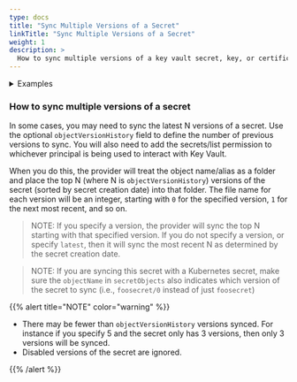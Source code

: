 ```yaml
---
type: docs
title: "Sync Multiple Versions of a Secret"
linkTitle: "Sync Multiple Versions of a Secret"
weight: 1
description: >
  How to sync multiple versions of a key vault secret, key, or certificate
---
```


<details>
<summary>Examples</summary>

- `SecretProviderClass`

```yaml
apiVersion: secrets-store.csi.x-k8s.io/v1
kind: SecretProviderClass
metadata:
  name: azure-sync
spec:
  provider: azure
  parameters:
    usePodIdentity: "true"                      
    keyvaultName: "$KEYVAULT_NAME"               # the name of the KeyVault
    objects: |
      array:
        - |
          objectName: $SECRET_NAME
          objectType: secret                     # object types: secret, key or cert
          objectAlias: secretalias
          objectVersion: $SECRET_VERSION         # [OPTIONAL] object versions, default to latest if empty
          objectVersionHistory: 5                # The number of versions to sync (including the specified version)
        - |
          objectName: $KEY_NAME
          objectType: key
          objectVersion: $KEY_VERSION
          objectVersionHistory: 5                # The number of versions to sync (including the specified version)
    tenantId: "tid"                              # the tenant ID of the KeyVault
```

- `Pod` yaml

```yaml
kind: Pod
apiVersion: v1
metadata:
  name: busybox-secrets-store-inline
spec:
  containers:
    - name: busybox
      image: k8s.gcr.io/e2e-test-images/busybox:1.29
      command:
        - "/bin/sleep"
        - "10000"
  volumes:
    - name: secrets-store01-inline
      csi:
        driver: secrets-store.csi.k8s.io
        readOnly: true
        volumeAttributes:
          secretProviderClass: "azure-sync"
```

</details>

### How to sync multiple versions of a secret

In some cases, you may need to sync the latest N versions of a secret. Use the optional `objectVersionHistory` field to define the number of previous versions to sync. You will also need to add the secrets/list permission to whichever principal is being used to interact with Key Vault.

When you do this, the provider will treat the object name/alias as a folder and place the top N (where N is `objectVersionHistory`) versions of the secret (sorted by secret creation date) into that folder. The file name for each version will be an integer, starting with `0` for the specified version, `1` for the next most recent, and so on.

> NOTE: If you specify a version, the provider will sync the top N starting with that specified version. If you do not specify a version, or specify `latest`, then it will sync the most recent N as determined by the secret creation date.

> NOTE: If you are syncing this secret with a Kubernetes secret, make sure the `objectName` in `secretObjects` also indicates which version of the secret to sync (i.e., `foosecret/0` instead of just `foosecret`)

{{% alert title="NOTE" color="warning" %}}

- There may be fewer than `objectVersionHistory` versions synced. For instance if you specify 5 and the secret only has 3 versions, then only 3 versions will be synced.
- Disabled versions of the secret are ignored. 

{{% /alert %}}
